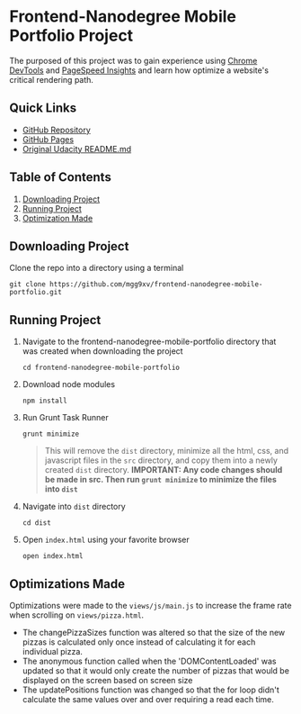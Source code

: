 # Frontend-Nanodegree Mobile Portfolio Project
The purposed of this project was to gain experience using [Chrome DevTools](https://developer.chrome.com/devtools) and [PageSpeed Insights](https://developers.google.com/speed/pagespeed/insights/) and learn how optimize a website's critical rendering path.

## Quick Links
* [GitHub Repository](http://github.com/mgg9xv/frontend-nanodegree-mobile-portfolio)
* [GitHub Pages](http://mgg9xv.github.io/frontend-nanodegree-mobile-portfolio)
* [Original Udacity README.md](./ORIGINAL-REAME.md)

## Table of Contents
1. [Downloading Project](#downloading-project)
1. [Running Project](#running-project)
1. [Optimization Made](#optimizations-made)

## Downloading Project <a href="downloading-project"></a>
Clone the repo into a directory using a terminal
```
git clone https://github.com/mgg9xv/frontend-nanodegree-mobile-portfolio.git
```


## Running Project <a href="running-project"></a>
1. Navigate to the frontend-nanodegree-mobile-portfolio directory that was created when downloading the project
    ```
    cd frontend-nanodegree-mobile-portfolio
    ```
1. Download node modules
    ```
    npm install
    ```
1. Run Grunt Task Runner
    ```
    grunt minimize
    ```
    >This will remove the `dist` directory, minimize all the html, css, and javascript files in the `src` directory, and copy them into a newly created `dist` directory.
    **IMPORTANT: Any code changes should be made in src. Then run `grunt minimize` to minimize the files into `dist`**

1. Navigate into `dist` directory
    ```
    cd dist
    ```
1. Open `index.html` using your favorite browser
    ```
    open index.html
    ```


## Optimizations Made <a href="optimizations-made"></a>

Optimizations were made to the `views/js/main.js` to increase the frame rate when scrolling on `views/pizza.html`.

* The changePizzaSizes function was altered so that the size of the new pizzas is calculated only once instead of calculating it for each individual pizza.
* The anonymous function called when the 'DOMContentLoaded' was updated so that it would only create the number of pizzas that would be displayed on the screen based on screen size
* The updatePositions function was changed so that the for loop didn't calculate the same values over and over requiring a read each time.
